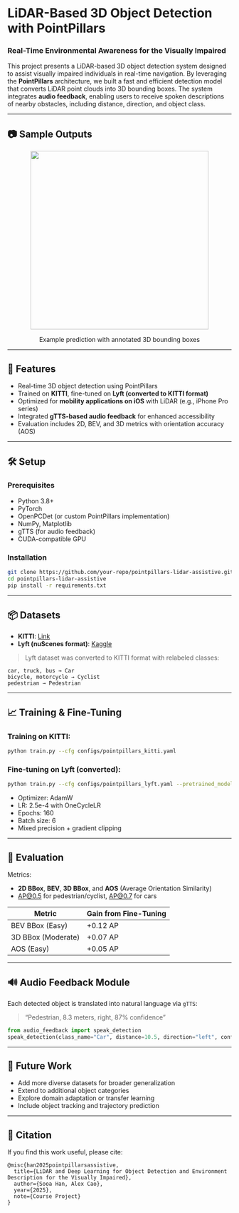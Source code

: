 # LiDAR-Based 3D Object Detection with PointPillars

### Real-Time Environmental Awareness for the Visually Impaired

This project presents a LiDAR-based 3D object detection system designed to assist visually impaired individuals in real-time navigation. By leveraging the **PointPillars** architecture, we built a fast and efficient detection model that converts LiDAR point clouds into 3D bounding boxes. The system integrates **audio feedback**, enabling users to receive spoken descriptions of nearby obstacles, including distance, direction, and object class.

---

## 📷 Sample Outputs

<div align="center">
  <img src="demo_video.mov" width="400"/>
  <p>Example prediction with annotated 3D bounding boxes</p>
</div>

---

## 🚀 Features

- Real-time 3D object detection using PointPillars
- Trained on **KITTI**, fine-tuned on **Lyft (converted to KITTI format)**
- Optimized for **mobility applications on iOS** with LiDAR (e.g., iPhone Pro series)
- Integrated **gTTS-based audio feedback** for enhanced accessibility
- Evaluation includes 2D, BEV, and 3D metrics with orientation accuracy (AOS)

---

## 🛠 Setup

### Prerequisites
- Python 3.8+
- PyTorch
- OpenPCDet (or custom PointPillars implementation)
- NumPy, Matplotlib
- gTTS (for audio feedback)
- CUDA-compatible GPU

### Installation
```bash
git clone https://github.com/your-repo/pointpillars-lidar-assistive.git
cd pointpillars-lidar-assistive
pip install -r requirements.txt
```

---

## 📦 Datasets

- **KITTI**: [Link](https://www.cvlibs.net/datasets/kitti/)
- **Lyft (nuScenes format)**: [Kaggle](https://www.kaggle.com/competitions/3d-object-detection-for-autonomous-vehicles)

> Lyft dataset was converted to KITTI format with relabeled classes:
```
car, truck, bus → Car  
bicycle, motorcycle → Cyclist  
pedestrian → Pedestrian
```

---

## 📈 Training & Fine-Tuning

### Training on KITTI:
```bash
python train.py --cfg configs/pointpillars_kitti.yaml
```

### Fine-tuning on Lyft (converted):
```bash
python train.py --cfg configs/pointpillars_lyft.yaml --pretrained_model checkpoints/kitti.pth
```

- Optimizer: AdamW
- LR: 2.5e-4 with OneCycleLR
- Epochs: 160
- Batch size: 6
- Mixed precision + gradient clipping

---

## 🎯 Evaluation

Metrics:  
- **2D BBox**, **BEV**, **3D BBox**, and **AOS** (Average Orientation Similarity)  
- AP@0.5 for pedestrian/cyclist, AP@0.7 for cars

| Metric         | Gain from Fine-Tuning |
|----------------|------------------------|
| BEV BBox (Easy) | +0.12 AP |
| 3D BBox (Moderate) | +0.07 AP |
| AOS (Easy) | +0.05 AP |

---

## 🔊 Audio Feedback Module

Each detected object is translated into natural language via `gTTS`:
> “Pedestrian, 8.3 meters, right, 87% confidence”

```python
from audio_feedback import speak_detection
speak_detection(class_name="Car", distance=10.5, direction="left", confidence=0.91)
```

---

## 🧠 Future Work

- Add more diverse datasets for broader generalization
- Extend to additional object categories
- Explore domain adaptation or transfer learning
- Include object tracking and trajectory prediction

---

## 📜 Citation

If you find this work useful, please cite:

```
@misc{han2025pointpillarsassistive,
  title={LiDAR and Deep Learning for Object Detection and Environment Description for the Visually Impaired},
  author={Sooa Han, Alex Cao},
  year={2025},
  note={Course Project}
}
```
